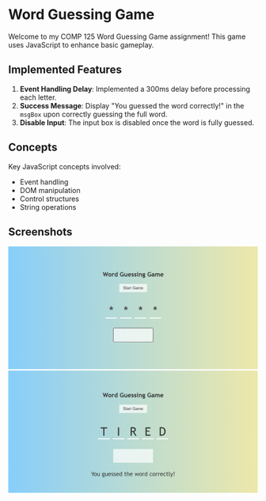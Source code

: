 # Word Guessing Game
Welcome to my COMP 125 Word Guessing Game assignment! This game uses JavaScript to enhance basic gameplay. 

## Implemented Features
1. **Event Handling Delay**: Implemented a 300ms delay before processing each letter.
2. **Success Message**: Display "You guessed the word correctly!" in the `msgBox` upon correctly guessing the full word.
3. **Disable Input**: The input box is disabled once the word is fully guessed.

## Concepts
Key JavaScript concepts involved:
- Event handling
- DOM manipulation
- Control structures
- String operations

## Screenshots

<img width="1440" alt="Landing page" src="Project photos/Screenshot 2024-12-28 192912.png">
<img width="1440" alt="Result page" src="Project photos/Screenshot 2024-12-28 193057.png">
